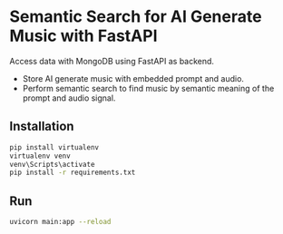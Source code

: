 # Semantic Search for AI Generate Music with FastAPI

Access data with MongoDB using FastAPI as backend.
* Store AI generate music with embedded prompt and audio.
* Perform semantic search to find music by semantic meaning of the prompt and audio signal.
  
## Installation

```bash
pip install virtualenv
virtualenv venv
venv\Scripts\activate
pip install -r requirements.txt
```

## Run
```bash
uvicorn main:app --reload
```
